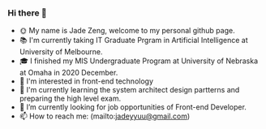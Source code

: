 ### Hi there 👋

- 🌞 My name is Jade Zeng, welcome to my personal github page.  
- 📚 I'm currently taking IT Graduate Prgram in Artificial Intelligence at University of Melbourne.
- 🎓 I finished my MIS Undergraduate Program at University of Nebraska at Omaha in 2020 December.
- 🔭 I'm interested in front-end technology 
- 🌱 I'm currently learning the system architect design partterns and preparing the high level exam.  
- 🔎 I’m currently looking for job opportunities of Front-end Developer.
- 📫 How to reach me: (mailto:jadeyyuu@gmail.com)

<!--
**jadeyyuu/jadeyyuu** is a ✨ _special_ ✨ repository because its `README.md` (this file) appears on your GitHub profile.

Here are some ideas to get you started:

- 🔭 I’m currently working on ...
- 🌱 I’m currently learning ...
- 👯 I’m looking to collaborate on ...
- 🤔 I’m looking for help with ...
- 💬 Ask me about ...
- 📫 How to reach me: ...
- 😄 Pronouns: ...
- ⚡ Fun fact: ...
-->
